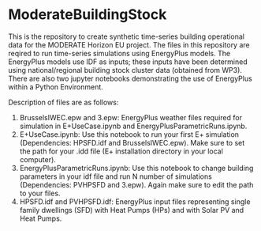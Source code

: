 # ModerateBuildingStock
This is the repository to create synthetic time-series building operational data for the MODERATE Horizon EU project. 
The files in this repository are reqired to run time-series simulations using EnergyPlus models. The EnergyPlus models use IDF as inputs; these inputs have been determined using national/regional building stock cluster data (obtained from WP3). There are also two jupyter notebooks demonstrating the use of EnergyPlus within a Python Environment. 

Description of files are as follows:
1. BrusselsIWEC.epw and 3.epw: EnergyPlus weather files required for simulation in E+UseCase.ipynb and EnergyPlusParametricRuns.ipynb. 
2. E+UseCase.ipynb: Use this notebook to run your first E+ simulation (Dependencies: HPSFD.idf and BrusselsIWEC.epw). Make sure to set the path for your .idd file (E+ installation directory in your local computer).
3. EnergyPlusParametricRuns.ipynb: Use this notebook to change building parameters in your idf file and run N number of simulations (Dependencies: PVHPSFD and 3.epw). Again make sure to edit the path to your files.
4. HPSFD.idf and PVHPSFD.idf: EnergyPlus input files representing single family dwellings (SFD) with Heat Pumps (HPs) and with Solar PV and Heat Pumps. 
